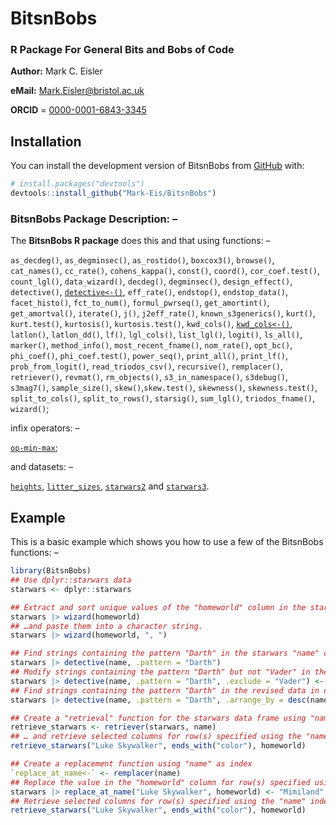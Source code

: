 # BitsnBobs
### R Package For General Bits and Bobs of Code

**Author:** Mark C. Eisler

**eMail:** Mark.Eisler@bristol.ac.uk

**ORCID** = [0000-0001-6843-3345](https://orcid.org/0000-0001-6843-3345)

## Installation

You can install the development version of BitsnBobs from [GitHub](https://github.com/) with:

``` r
# install.packages("devtools")
devtools::install_github("Mark-Eis/BitsnBobs")
```
	
### BitsnBobs Package Description: –
The **BitsnBobs R package** does this and that using functions: –

`as_decdeg()`, `as_degminsec()`, `as_rostido()`, `boxcox3()`, `browse()`, `cat_names()`, `cc_rate()`, `cohens_kappa()`,
`const()`, `coord()`, `cor_coef.test()`, `count_lgl()`, `data_wizard()`, `decdeg()`, `degminsec()`, `design_effect()`,
`detective()`, [`detective<-()`](https://mark-eis.github.io/BitsnBobs/reference/detective.html), `eff_rate()`,
`endstop()`, `endstop_data()`, `facet_histo()`, `fct_to_num()`, `formul_pwrseq()`, `get_amortint()`, `get_amortval()`,
`iterate()`, `j()`, `j2eff_rate()`, `known_s3generics()`, `kurt()`, `kurt.test()`, `kurtosis()`, `kurtosis.test()`,
`kwd_cols()`, [`kwd_cols<-()`](https://mark-eis.github.io/BitsnBobs/reference/kwd_cols.html), `latlon()`,
`latlon_dd()`, `lf()`, `lgl_cols()`, `list_lgl()`, `logit()`, `ls_all()`, `marker()`, `method_info()`,
`most_recent_fname()`, `nom_rate()`, `opt_bc()`, `phi_coef()`, `phi_coef.test()`, `power_seq()`, `print_all()`,
`print_lf()`, `prob_from_logit()`, `read_triodos_csv()`, `recursive()`, `remplacer()`, `retriever()`, `revmat()`,
`rm_objects()`, `s3_in_namespace()`, `s3debug()`, `s3mag7()`, `sample_size()`, `skew()`,`skew.test()`, `skewness()`,
`skewness.test()`, `split_to_cols()`, `split_to_rows()`, `starsig()`, `sum_lgl()`, `triodos_fname()`, `wizard()`;

infix operators: –

[`op-min-max`](https://mark-eis.github.io/BitsnBobs/reference/op-min-max.html);

and datasets: –

[`heights`](https://mark-eis.github.io/BitsnBobs/reference/heights.html), [`litter_sizes`](https://mark-eis.github.io/BitsnBobs/reference/litter_sizes.html), [`starwars2`](https://mark-eis.github.io/BitsnBobs/reference/starwars2.html) and [`starwars3`](https://mark-eis.github.io/BitsnBobs/reference/starwars3.html).

## Example

This is a basic example which shows you how to use a few of the BitsnBobs functions: –

``` r
library(BitsnBobs)
## Use dplyr::starwars data
starwars <- dplyr::starwars

## Extract and sort unique values of the "homeworld" column in the starwars data
starwars |> wizard(homeworld)
## …and paste them into a character string.
starwars |> wizard(homeworld, ", ")

## Find strings containing the pattern "Darth" in the starwars "name" column
starwars |> detective(name, .pattern = "Darth")
## Modify strings containing the pattern "Darth" but not "Vader" in the "name" column
starwars |> detective(name, .pattern = "Darth", .exclude = "Vader") <- "Darth The First"
## Find strings containing the pattern "Darth" in the revised data in descending order
starwars |> detective(name, .pattern = "Darth", .arrange_by = desc(name))

## Create a "retrieval" function for the starwars data frame using "name" as index
retrieve_starwars <- retriever(starwars, name)
## … and retrieve selected columns for row(s) specified using the "name" index
retrieve_starwars("Luke Skywalker", ends_with("color"), homeworld)

## Create a replacement function using "name" as index
`replace_at_name<-` <- remplacer(name)
## Replace the value in the "homeworld" column for row(s) specified using the "name" index
starwars |> replace_at_name("Luke Skywalker", homeworld) <- "Mimiland"
## Retrieve selected columns for row(s) specified using the "name" index
retrieve_starwars("Luke Skywalker", ends_with("color"), homeworld)
```

